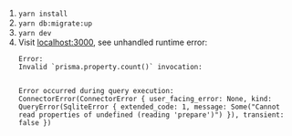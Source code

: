 1. `yarn install`
2. `yarn db:migrate:up`
3. `yarn dev`
4. Visit [localhost:3000](http://localhost:3000), see unhandled runtime error:
   ```
   Error: 
   Invalid `prisma.property.count()` invocation:


   Error occurred during query execution:
   ConnectorError(ConnectorError { user_facing_error: None, kind: QueryError(SqliteError { extended_code: 1, message: Some("Cannot read properties of undefined (reading 'prepare')") }), transient: false })
   ```